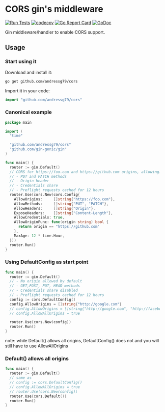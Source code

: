 # CORS gin's middleware

[![Run Tests](https://github.com/andressg79/cors/actions/workflows/go.yml/badge.svg)](https://github.com/andressg79/cors/actions/workflows/go.yml)
[![codecov](https://codecov.io/gh/andressg79/cors/branch/master/graph/badge.svg)](https://codecov.io/gh/andressg79/cors)
[![Go Report Card](https://goreportcard.com/badge/github.com/andressg79/cors)](https://goreportcard.com/report/github.com/andressg79/cors)
[![GoDoc](https://godoc.org/github.com/andressg79/cors?status.svg)](https://godoc.org/github.com/andressg79/cors)

Gin middleware/handler to enable CORS support.

## Usage

### Start using it

Download and install it:

```sh
go get github.com/andressg79/cors
```

Import it in your code:

```go
import "github.com/andressg79/cors"
```

### Canonical example

```go
package main

import (
  "time"

  "github.com/andressg79/cors"
  "github.com/gin-gonic/gin"
)

func main() {
  router := gin.Default()
  // CORS for https://foo.com and https://github.com origins, allowing:
  // - PUT and PATCH methods
  // - Origin header
  // - Credentials share
  // - Preflight requests cached for 12 hours
  router.Use(cors.New(cors.Config{
    AllowOrigins:     []string{"https://foo.com"},
    AllowMethods:     []string{"PUT", "PATCH"},
    AllowHeaders:     []string{"Origin"},
    ExposeHeaders:    []string{"Content-Length"},
    AllowCredentials: true,
    AllowOriginFunc: func(origin string) bool {
      return origin == "https://github.com"
    },
    MaxAge: 12 * time.Hour,
  }))
  router.Run()
}
```

### Using DefaultConfig as start point

```go
func main() {
  router := gin.Default()
  // - No origin allowed by default
  // - GET,POST, PUT, HEAD methods
  // - Credentials share disabled
  // - Preflight requests cached for 12 hours
  config := cors.DefaultConfig()
  config.AllowOrigins = []string{"http://google.com"}
  // config.AllowOrigins = []string{"http://google.com", "http://facebook.com"}
  // config.AllowAllOrigins = true

  router.Use(cors.New(config))
  router.Run()
}
```
note: while Default() allows all origins, DefaultConfig() does not and you will still have to use AllowAllOrigins

### Default() allows all origins

```go
func main() {
  router := gin.Default()
  // same as
  // config := cors.DefaultConfig()
  // config.AllowAllOrigins = true
  // router.Use(cors.New(config))
  router.Use(cors.Default())
  router.Run()
}
```
